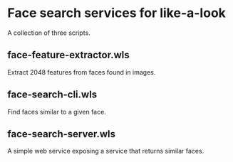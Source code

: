 # Face search services for like-a-look

A collection of three scripts.

## face-feature-extractor.wls

Extract 2048 features from faces found in images.

## face-search-cli.wls

Find faces similar to a given face.

## face-search-server.wls

A simple web service exposing a service that returns similar faces.

